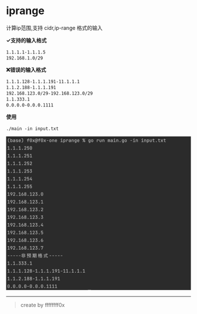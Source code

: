 # iprange

计算ip范围,支持 cidr,ip-range 格式的输入

**✓支持的输入格式**
```
1.1.1.1-1.1.1.5
192.168.1.0/29
```

**❌错误的输入格式**
```
1.1.1.128-1.1.1.191-11.1.1.1
1.1.2.188-1.1.1.191
192.168.123.0/29-192.168.123.0/29
1.1.333.1
0.0.0.0-0.0.0.1111
```

**使用**
```
./main -in input.txt
```

![](./img/1.png)

---

> create by ffffffff0x

